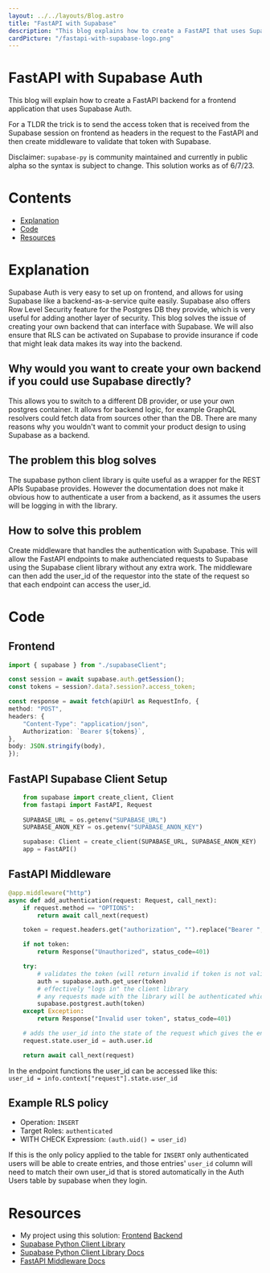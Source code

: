```yaml
---
layout: ../../layouts/Blog.astro
title: "FastAPI with Supabase"
description: "This blog explains how to create a FastAPI that uses Supabase Auth and allows for RLS"
cardPicture: "/fastapi-with-supabase-logo.png"
---
```


# FastAPI with Supabase Auth

This blog will explain how to create a FastAPI backend for a frontend application that uses Supabase Auth.

For a TLDR the trick is to send the access token that is received from the Supabase session on frontend as headers in the request to the FastAPI and then create middleware to validate that token with Supabase.

Disclaimer: `supabase-py` is community maintained and currently in public alpha so the syntax is subject to change. This solution works as of 6/7/23.

# Contents

- [Explanation](#explanation)
- [Code](#code)
- [Resources](#resources)

# Explanation

Supabase Auth is very easy to set up on frontend, and allows for using Supabase like a backend-as-a-service quite easily. Supabase also offers Row Level Security feature for the Postgres DB they provide, which is very useful for adding another layer of security. This blog solves the issue of creating your own backend that can interface with Supabase. We will also ensure that RLS can be activated on Supabase to provide insurance if code that might leak data makes its way into the backend.

## Why would you want to create your own backend if you could use Supabase directly?

This allows you to switch to a different DB provider, or use your own postgres container. It allows for backend logic, for example GraphQL resolvers could fetch data from sources other than the DB. There are many reasons why you wouldn't want to commit your product design to using Supabase as a backend.

## The problem this blog solves

The supabase python client library is quite useful as a wrapper for the REST APIs Supabase provides. However the documentation does not make it obvious how to authenticate a user from a backend, as it assumes the users will be logging in with the library.

## How to solve this problem

Create middleware that handles the authentication with Supabase. This will allow the FastAPI endpoints to make authenciated requests to Supabase using the Supabase client library without any extra work. The middleware can then add the user_id of the requestor into the state of the request so that each endpoint can access the user_id.

# Code

## Frontend

```typescript
import { supabase } from "./supabaseClient";

const session = await supabase.auth.getSession();
const tokens = session?.data?.session?.access_token;

const response = await fetch(apiUrl as RequestInfo, {
method: "POST",
headers: {
    "Content-Type": "application/json",
    Authorization: `Bearer ${tokens}`,
},
body: JSON.stringify(body),
});
```

## FastAPI Supabase Client Setup

```python
    from supabase import create_client, Client
    from fastapi import FastAPI, Request
    
    SUPABASE_URL = os.getenv("SUPABASE_URL")
    SUPABASE_ANON_KEY = os.getenv("SUPABASE_ANON_KEY")

    supabase: Client = create_client(SUPABASE_URL, SUPABASE_ANON_KEY)
    app = FastAPI()
```

## FastAPI Middleware

```python
@app.middleware("http")
async def add_authentication(request: Request, call_next):
    if request.method == "OPTIONS":
        return await call_next(request)

    token = request.headers.get("authorization", "").replace("Bearer ", "")

    if not token:
        return Response("Unauthorized", status_code=401)

    try:
        # validates the token (will return invalid if token is not valid)
        auth = supabase.auth.get_user(token)
        # effectively "logs in" the client library 
        # any requests made with the library will be authenticated which allows RLS to work
        supabase.postgrest.auth(token)
    except Exception:
        return Response("Invalid user token", status_code=401)

    # adds the user_id into the state of the request which gives the endpoints access to it
    request.state.user_id = auth.user.id

    return await call_next(request)
```

In the endpoint functions the user_id can be accessed like this: <br />
`user_id = info.context["request"].state.user_id`

## Example RLS policy

- Operation: `INSERT`
- Target Roles: `authenticated`
- WITH CHECK Expression: `(auth.uid() = user_id)`

If this is the only policy applied to the table for `INSERT` only authenticated users will be able to create entries, and those entries' `user_id` column will need to match their own user_id that is stored automatically in the Auth Users table by supabase when they login.

# Resources

- My project using this solution: [Frontend](https://github.com/OliverSpeir/business-card-frontend) [Backend](https://github.com/OliverSpeir/business-card-fastapi)
- [Supabase Python Client Library](https://github.com/supabase-community/supabase-py)
- [Supabase Python Client Library Docs](https://supabase.com/docs/reference/python/initializing)
- [FastAPI Middleware Docs](https://fastapi.tiangolo.com/tutorial/middleware/)
